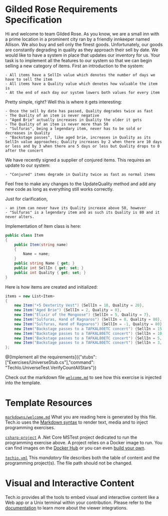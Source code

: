 # Gilded Rose Requirements Specification

Hi and welcome to team Gilded Rose. As you know, we are a small inn with a prime location in a
prominent city ran by a friendly innkeeper named Allison. We also buy and sell only the finest goods.
Unfortunately, our goods are constantly degrading in quality as they approach their sell by date. We
would like to have a system in place that updates our inventory for us. 
Your task is to implement all the features to our system so that we can begin selling a new category of items. 
First an introduction to the system:

	- All items have a SellIn value which denotes the number of days we have to sell the item
	- All items have a Quality value which denotes how valuable the item is
	- At the end of each day our system lowers both values for every item

Pretty simple, right? Well this is where it gets interesting:

	- Once the sell by date has passed, Quality degrades twice as fast
	- The Quality of an item is never negative
	- "Aged Brie" actually increases in Quality the older it gets
	- The Quality of an item is never more than 50
	- "Sulfuras", being a legendary item, never has to be sold or decreases in Quality
	- "Backstage passes", like aged brie, increases in Quality as its SellIn value approaches; Quality increases by 2 when there are 10 days or less and by 3 when there are 5 days or less but Quality drops to 0 after the concert

We have recently signed a supplier of conjured items. This requires an update to our system:

	- "Conjured" items degrade in Quality twice as fast as normal items

Feel free to make any changes to the UpdateQuality method and add any new code as long as everything
still works correctly. 

Just for clarification, 

    - an item can never have its Quality increase above 50, however 
    - "Sulfuras" is a legendary item and as such its Quality is 80 and it never alters.

Implementation of Item class is here:

```csharp
public class Item
{
    public Item(string name)
    {
        Name = name;
    }
    public string Name { get; }
    public int SellIn { get; set; }
    public int Quality { get; set; }
}
```

Here is how items are created and initialized:
```csharp
items = new List<Item>
{
    new Item("+5 Dexterity Vest") {SellIn = 10, Quality = 20},
    new Item("Aged Brie") {SellIn = 2, Quality = 0},
    new Item("Elixir of the Mongoose") {SellIn = 5, Quality = 7},
    new Item("Sulfuras, Hand of Ragnaros") {SellIn = 0, Quality = 80},
    new Item("Sulfuras, Hand of Ragnaros") {SellIn = -1, Quality = 80},
    new Item("Backstage passes to a TAFKAL80ETC concert") {SellIn = 15, Quality = 20},
    new Item("Backstage passes to a TAFKAL80ETC concert") {SellIn = 10, Quality = 49},
    new Item("Backstage passes to a TAFKAL80ETC concert") {SellIn = 5, Quality = 49},
    new Item("Backstage passes to a TAFKAL80ETC concert") {SellIn = 3, Quality = 6}
};
```

@[Implement all the requirements]({"stubs": ["Exercises/UniverseStub.cs"],"command": "TechIo.UniverseTest.VerifyCountAllStars"})

Check out the markdown file [`welcome.md`](https://github.com/TechDotIO/csharp-template/blob/master/markdowns/welcome.md) to see how this exercise is injected into the template.

# Template Resources

[`markdowns/welcome.md`](https://github.com/TechDotIO/csharp-template/blob/master/markdowns/welcome.md)
What you are reading here is generated by this file. Tech.io uses the [Markdown syntax](https://tech.io/doc/reference-markdowns) to render text, media and to inject programming exercises.


[`csharp-project`](https://github.com/TechDotIO/csharp-template/tree/master/csharp-project)
A .Net Core MSTest project dedicated to run the programming exercise above. A project relies on a Docker image to run. You can find images on the [Docker Hub](https://hub.docker.com/explore/) or you can even [build your own](https://tech.io/doc/reference-runner).


[`techio.yml`](https://github.com/TechDotIO/csharp-template/blob/master/techio.yml)
This *mandatory* file describes both the table of content and the programming project(s). The file path should not be changed.


# Visual and Interactive Content

Tech.io provides all the tools to embed visual and interactive content like a Web app or a Unix terminal within your contribution. Please refer to the [documentation](https://tech.io/doc) to learn more about the viewer integrations.
